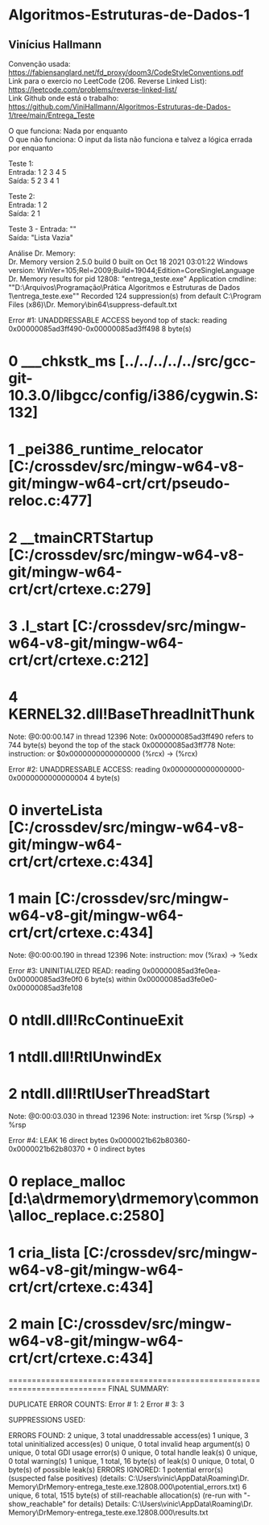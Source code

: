 # Algoritmos-Estruturas-de-Dados-1
## Vinícius Hallmann

Convenção usada: https://fabiensanglard.net/fd_proxy/doom3/CodeStyleConventions.pdf <br/>
Link para o exercio no LeetCode (206. Reverse Linked List): https://leetcode.com/problems/reverse-linked-list/ <br/>
Link Github onde está o trabalho: https://github.com/ViniHallmann/Algoritmos-Estruturas-de-Dados-1/tree/main/Entrega_Teste<br/>

O que funciona: Nada por enquanto<br/>
O que não funciona: O input da lista não funciona e talvez a lógica errada por enquanto<br/>

Teste 1:<br/>
Entrada: 1 2 3 4 5<br/>
Saída: 5 2 3 4 1    <br/>

Teste 2:<br/>
Entrada: 1 2 <br/>
Saída:   2 1    <br/>

Teste 3 - Entrada: ""<br/>
Saída: "Lista Vazia"    <br/>

Análise Dr. Memory: <br/>
Dr. Memory version 2.5.0 build 0 built on Oct 18 2021 03:01:22
Windows version: WinVer=105;Rel=2009;Build=19044;Edition=CoreSingleLanguage
Dr. Memory results for pid 12808: "entrega_teste.exe"
Application cmdline: ""D:\Arquivos\Programação\Prática Algoritmos e Estruturas de Dados 1\entrega_teste.exe""
Recorded 124 suppression(s) from default C:\Program Files (x86)\Dr. Memory\bin64\suppress-default.txt

Error #1: UNADDRESSABLE ACCESS beyond top of stack: reading 0x00000085ad3ff490-0x00000085ad3ff498 8 byte(s)
# 0 ___chkstk_ms                            [../../../../../src/gcc-git-10.3.0/libgcc/config/i386/cygwin.S:132]
# 1 _pei386_runtime_relocator               [C:/crossdev/src/mingw-w64-v8-git/mingw-w64-crt/crt/pseudo-reloc.c:477]
# 2 __tmainCRTStartup                       [C:/crossdev/src/mingw-w64-v8-git/mingw-w64-crt/crt/crtexe.c:279]
# 3 .l_start                                [C:/crossdev/src/mingw-w64-v8-git/mingw-w64-crt/crt/crtexe.c:212]
# 4 KERNEL32.dll!BaseThreadInitThunk
Note: @0:00:00.147 in thread 12396
Note: 0x00000085ad3ff490 refers to 744 byte(s) beyond the top of the stack 0x00000085ad3ff778
Note: instruction: or     $0x0000000000000000 (%rcx) -> (%rcx)

Error #2: UNADDRESSABLE ACCESS: reading 0x0000000000000000-0x0000000000000004 4 byte(s)
# 0 inverteLista               [C:/crossdev/src/mingw-w64-v8-git/mingw-w64-crt/crt/crtexe.c:434]
# 1 main                       [C:/crossdev/src/mingw-w64-v8-git/mingw-w64-crt/crt/crtexe.c:434]
Note: @0:00:00.190 in thread 12396
Note: instruction: mov    (%rax) -> %edx

Error #3: UNINITIALIZED READ: reading 0x00000085ad3fe0ea-0x00000085ad3fe0f0 6 byte(s) within 0x00000085ad3fe0e0-0x00000085ad3fe108
# 0 ntdll.dll!RcContinueExit
# 1 ntdll.dll!RtlUnwindEx
# 2 ntdll.dll!RtlUserThreadStart
Note: @0:00:03.030 in thread 12396
Note: instruction: iret   %rsp (%rsp) -> %rsp

Error #4: LEAK 16 direct bytes 0x0000021b62b80360-0x0000021b62b80370 + 0 indirect bytes
# 0 replace_malloc               [d:\a\drmemory\drmemory\common\alloc_replace.c:2580]
# 1 cria_lista                   [C:/crossdev/src/mingw-w64-v8-git/mingw-w64-crt/crt/crtexe.c:434]
# 2 main                         [C:/crossdev/src/mingw-w64-v8-git/mingw-w64-crt/crt/crtexe.c:434]

===========================================================================
FINAL SUMMARY:

DUPLICATE ERROR COUNTS:
	Error #   1:      2
	Error #   3:      3

SUPPRESSIONS USED:

ERRORS FOUND:
      2 unique,     3 total unaddressable access(es)
      1 unique,     3 total uninitialized access(es)
      0 unique,     0 total invalid heap argument(s)
      0 unique,     0 total GDI usage error(s)
      0 unique,     0 total handle leak(s)
      0 unique,     0 total warning(s)
      1 unique,     1 total,     16 byte(s) of leak(s)
      0 unique,     0 total,      0 byte(s) of possible leak(s)
ERRORS IGNORED:
      1 potential error(s) (suspected false positives)
         (details: C:\Users\vinic\AppData\Roaming\Dr. Memory\DrMemory-entrega_teste.exe.12808.000\potential_errors.txt)
      6 unique,     6 total,   1515 byte(s) of still-reachable allocation(s)
         (re-run with "-show_reachable" for details)
Details: C:\Users\vinic\AppData\Roaming\Dr. Memory\DrMemory-entrega_teste.exe.12808.000\results.txt